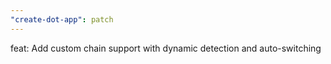 ```yaml
---
"create-dot-app": patch
---
```


feat: Add custom chain support with dynamic detection and auto-switching
